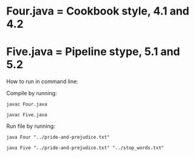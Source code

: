 # Four.java = Cookbook style, 4.1 and 4.2
# Five.java = Pipeline stype, 5.1 and 5.2

How to run in command line:

Compile by running:

    javac Four.java
    
    javac Five.java
 
 
Run file by running:

    java Four "../pride-and-prejudice.txt"
    
    java Five "../pride-and-prejudice.txt" "../stop_words.txt"

